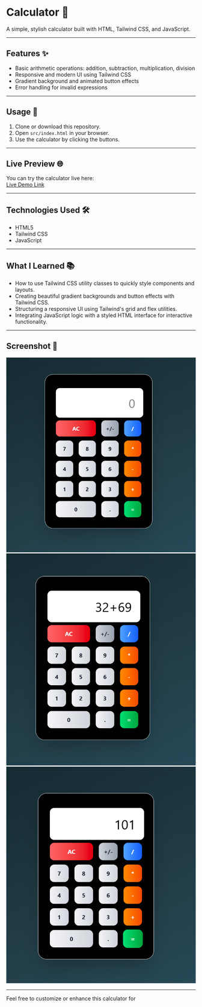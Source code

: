 # Calculator 🧮

A simple, stylish calculator built with HTML, Tailwind CSS, and JavaScript.

---

## Features ✨

- Basic arithmetic operations: addition, subtraction, multiplication, division
- Responsive and modern UI using Tailwind CSS
- Gradient background and animated button effects
- Error handling for invalid expressions

---

## Usage 🚀

1. Clone or download this repository.
2. Open `src/index.html` in your browser.
3. Use the calculator by clicking the buttons.

---

## Live Preview 🌐

You can try the calculator live here:  
[Live Demo Link]( https://cherryrambler.github.io/Basic-calculator/) 

---

## Technologies Used 🛠️

- HTML5
- Tailwind CSS
- JavaScript

---

## What I Learned 📚

- How to use Tailwind CSS utility classes to quickly style components and layouts.
- Creating beautiful gradient backgrounds and button effects with Tailwind CSS.
- Structuring a responsive UI using Tailwind's grid and flex utilities.
- Integrating JavaScript logic with a styled HTML interface for interactive functionality.

---

## Screenshot 📸

![Calculator Screenshot](./src/Screenshots/Screenshot%202025-07-26%20115320.png)
![Calculator Screenshot](./src/Screenshots/Screenshot%202025-07-26%20115333.png)
![Calculator Screenshot](./src/Screenshots/Screenshot%202025-07-26%20115341.png)

---

Feel free to customize or enhance this calculator for